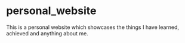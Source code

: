 # personal_website

This is a personal website which showcases the things I have learned, achieved and anything about me. 
